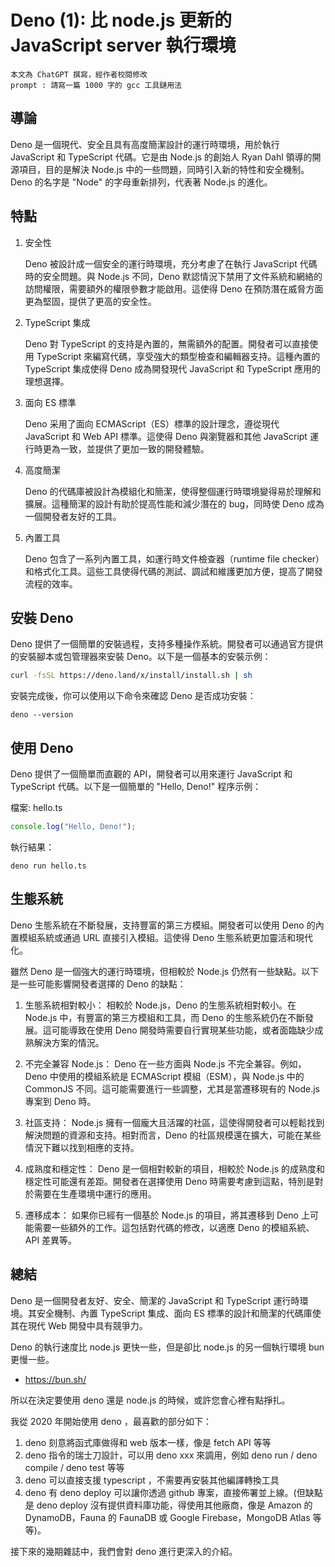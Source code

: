 # Deno (1): 比 node.js 更新的 JavaScript server 執行環境

    本文為 ChatGPT 撰寫，經作者校閱修改
    prompt : 請寫一篇 1000 字的 gcc 工具鏈用法


## 導論

Deno 是一個現代、安全且具有高度簡潔設計的運行時環境，用於執行 JavaScript 和 TypeScript 代碼。它是由 Node.js 的創始人 Ryan Dahl 領導的開源項目，目的是解決 Node.js 中的一些問題，同時引入新的特性和安全機制。Deno 的名字是 "Node" 的字母重新排列，代表著 Node.js 的進化。

## 特點

1. 安全性

    Deno 被設計成一個安全的運行時環境，充分考慮了在執行 JavaScript 代碼時的安全問題。與 Node.js 不同，Deno 默認情況下禁用了文件系統和網絡的訪問權限，需要額外的權限參數才能啟用。這使得 Deno 在預防潛在威脅方面更為堅固，提供了更高的安全性。

2. TypeScript 集成

    Deno 對 TypeScript 的支持是內置的，無需額外的配置。開發者可以直接使用 TypeScript 來編寫代碼，享受強大的類型檢查和編輯器支持。這種內置的 TypeScript 集成使得 Deno 成為開發現代 JavaScript 和 TypeScript 應用的理想選擇。

3. 面向 ES 標準

    Deno 采用了面向 ECMAScript（ES）標準的設計理念，遵從現代 JavaScript 和 Web API 標準。這使得 Deno 與瀏覽器和其他 JavaScript 運行時更為一致，並提供了更加一致的開發體驗。

4. 高度簡潔

    Deno 的代碼庫被設計為模組化和簡潔，使得整個運行時環境變得易於理解和擴展。這種簡潔的設計有助於提高性能和減少潛在的 bug，同時使 Deno 成為一個開發者友好的工具。

5. 內置工具

    Deno 包含了一系列內置工具，如運行時文件檢查器（runtime file checker）和格式化工具。這些工具使得代碼的測試、調試和維護更加方便，提高了開發流程的效率。

## 安裝 Deno

Deno 提供了一個簡單的安裝過程，支持多種操作系統。開發者可以通過官方提供的安裝腳本或包管理器來安裝 Deno。以下是一個基本的安裝示例：

```bash
curl -fsSL https://deno.land/x/install/install.sh | sh
```

安裝完成後，你可以使用以下命令來確認 Deno 是否成功安裝：

```
deno --version
```

## 使用 Deno

Deno 提供了一個簡單而直觀的 API，開發者可以用來運行 JavaScript 和 TypeScript 代碼。以下是一個簡單的 "Hello, Deno!" 程序示例：

檔案: hello.ts

```js
console.log("Hello, Deno!");
```

執行結果：

```
deno run hello.ts
```

## 生態系統

Deno 生態系統在不斷發展，支持豐富的第三方模組。開發者可以使用 Deno 的內置模組系統或通過 URL 直接引入模組。這使得 Deno 生態系統更加靈活和現代化。

雖然 Deno 是一個強大的運行時環境，但相較於 Node.js 仍然有一些缺點。以下是一些可能影響開發者選擇的 Deno 的缺點：

1. 生態系統相對較小： 相較於 Node.js，Deno 的生態系統相對較小。在 Node.js 中，有豐富的第三方模組和工具，而 Deno 的生態系統仍在不斷發展。這可能導致在使用 Deno 開發時需要自行實現某些功能，或者面臨缺少成熟解決方案的情況。

2. 不完全兼容 Node.js： Deno 在一些方面與 Node.js 不完全兼容。例如，Deno 中使用的模組系統是 ECMAScript 模組（ESM），與 Node.js 中的 CommonJS 不同。這可能需要進行一些調整，尤其是當遷移現有的 Node.js 專案到 Deno 時。

3. 社區支持： Node.js 擁有一個龐大且活躍的社區，這使得開發者可以輕鬆找到解決問題的資源和支持。相對而言，Deno 的社區規模還在擴大，可能在某些情況下難以找到相應的支持。

4. 成熟度和穩定性： Deno 是一個相對較新的項目，相較於 Node.js 的成熟度和穩定性可能還有差距。開發者在選擇使用 Deno 時需要考慮到這點，特別是對於需要在生產環境中運行的應用。

5. 遷移成本： 如果你已經有一個基於 Node.js 的項目，將其遷移到 Deno 上可能需要一些額外的工作。這包括對代碼的修改，以適應 Deno 的模組系統、API 差異等。

## 總結

Deno 是一個開發者友好、安全、簡潔的 JavaScript 和 TypeScript 運行時環境。其安全機制、內置 TypeScript 集成、面向 ES 標準的設計和簡潔的代碼庫使其在現代 Web 開發中具有競爭力。

Deno 的執行速度比 node.js 更快一些，但是卻比 node.js 的另一個執行環境 bun 更慢一些。

* https://bun.sh/

所以在決定要使用 deno 還是 node.js 的時候，或許您會心裡有點掙扎。

我從 2020 年開始使用 deno ，最喜歡的部分如下：

1. deno 刻意將函式庫做得和 web 版本一樣，像是 fetch API 等等
2. deno 指令的瑞士刀設計，可以用 deno xxx 來調用，例如 deno run / deno compile / deno test 等等
3. deno 可以直接支援 typescript ，不需要再安裝其他編譯轉換工具
4. deno 有 deno deploy 可以讓你透過 github 專案，直接佈署並上線。(但缺點是 deno deploy 沒有提供資料庫功能，得使用其他廠商，像是 Amazon 的 DynamoDB，Fauna 的 FaunaDB 或 Google Firebase，MongoDB Atlas 等等)。

接下來的幾期雜誌中，我們會對 deno 進行更深入的介紹。



